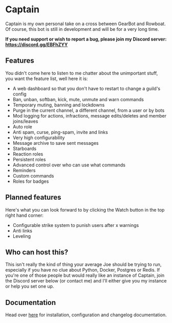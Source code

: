 # Captain

Captain is my own personal take on a cross between GearBot and Rowboat. Of course, this bot is still in development and will be for a very long time.

**If you need support or wish to report a bug, please join my Discord server: https://discord.gg/EBFhZYY**

## Features

You didn't come here to listen to me chatter about the unimportant stuff, you want the feature list, well here it is:
- A web dashboard so that you don't have to restart to change a guild's config
- Ban, unban, softban, kick, mute, unmute and warn commands
- Temporary muting, banning and lockdowns
- Purge in the current channel, a different channel, from a user or by bots
- Mod logging for actions, infractions, message edits/deletes and member joins/leaves
- Auto role
- Anti spam, curse, ping-spam, invite and links
- Very high configurability
- Message archive to save sent messages
- Starboards
- Reaction roles
- Persistent roles
- Advanced control over who can use what commands
- Reminders
- Custom commands
- Roles for badges

## Planned features

Here's what you can look forward to by clicking the Watch button in the top right hand corner:
- Configurable strike system to punish users after x warnings
- Anti links
- Leveling

## Who can host this?

This isn't really the kind of thing your average Joe should be trying to run, especially if you have no clue about Python, Docker, Postgres or Redis. If you're one of those people but would really like an instance of Captain, join the Discord server below (or contact me) and I'll either give you my instance or help you set one up.

## Documentation

Head over [here](https://docs.captainbot.xyz) for installation, configuration and changelog documentation.